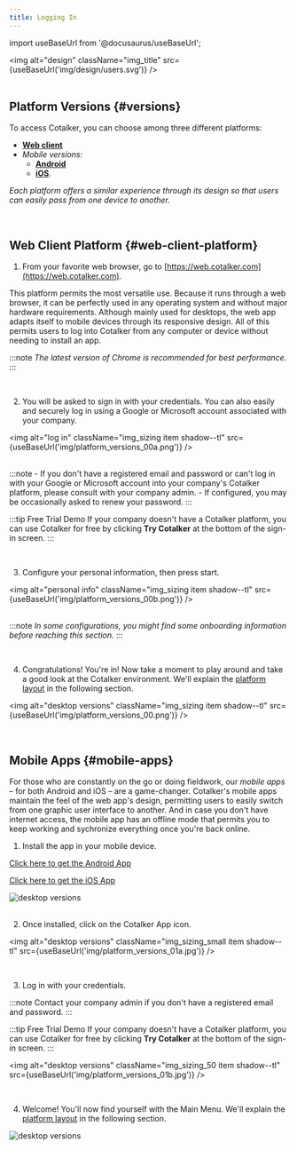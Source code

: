 ```yaml
---
title: Logging In
---
```

import useBaseUrl from '@docusaurus/useBaseUrl'; 

<img alt="design" className="img_title" src={useBaseUrl('img/design/users.svg')} />
<br/>
<br/>

## Platform Versions {#versions}

<div className="alert alert--info">

To access Cotalker, you can choose among three different platforms:

- [**Web client**](#web-client-platform) 
- _Mobile versions:_
  - [**Android**](#mobile-apps)
  - [**iOS**](#cotalker-ios-app). 
  
_Each platform offers a similar experience through its design so that users can easily pass from one device to another._

</div>
<br/>

## Web Client Platform {#web-client-platform}

<div className="alert alert--secondary">

1. From your favorite web browser, go to [https://web.cotalker.com](https://web.cotalker.com).

  This platform permits the most versatile use. Because it runs through a web browser, it can be perfectly used in any operating system and without major hardware requirements. Although mainly used for desktops, the web app adapts itself to mobile devices through its responsive design. All of this permits users to log into Cotalker from any computer or device without needing to install an app.
  
  :::note
  *The latest version of Chrome is recommended for best performance.*
  :::

</div>
<br/>

<div className="alert alert--secondary">

2. You will be asked to sign in with your credentials. You can also easily and securely log in using a Google or Microsoft account associated with your company.

  <img alt="log in" className="img_sizing item shadow--tl" src={useBaseUrl('img/platform_versions_00a.png')} />
  <br/>
  <br/>

  :::note
    - If you don't have a registered email and password or can't log in with your Google or Microsoft account into your company's Cotalker platform, please consult with your company admin.
    - If configured, you may be occasionally asked to renew your password.
  :::

  :::tip Free Trial Demo
  If your company doesn't have a Cotalker platform, you can use Cotalker for free by clicking **Try Cotalker** at the bottom of the sign-in screen.
  :::


</div>
<br/>

<div className="alert alert--secondary">

3. Configure your personal information, then press <span className="badge badge--info">start</span>.

  <img alt="personal info" className="img_sizing item shadow--tl" src={useBaseUrl('img/platform_versions_00b.png')} />
  <br/>
  <br/>

  :::note
  _In some configurations, you might find some onboarding information before reaching this section._
  :::

</div>
<br/>

<div className="alert alert--secondary">

4. Congratulations! You're in! Now take a moment to play around and take a good look at the Cotalker environment. We'll explain the [platform layout](/docs/documentation/client/layout) in the following section.

<img alt="desktop versions" className="img_sizing item shadow--tl" src={useBaseUrl('img/platform_versions_00.png')} />
<br/>

</div>
<br/>

## Mobile Apps {#mobile-apps}

For those who are constantly on the go or doing fieldwork, our _mobile apps_ – for both Android and iOS – are a game-changer. Cotalker's mobile apps maintain the feel of the web app's design, permitting users to easily switch from one graphic user interface to another. And in case you don't have internet access, the mobile app has an offline mode that permits you to keep working and sychronize everything once you're back online.

<div className="alert alert--secondary">

<div className="container">
<div className="row">

<div className="col col--6">

1. Install the app in your mobile device.

  [Click here to get the Android App](https://play.google.com/store/apps/details?id=com.cotalker.universal)
  
  [Click here to get the iOS App](https://apps.apple.com/cl/app/cotalker/id1525633301)

</div>

<div className="col col--6">
  <img alt="desktop versions" className="img_sizing_50 item shadow--tl" src={useBaseUrl('img/platform_versions_01.jpg')} />
  <br/>

</div>

</div>
</div>

</div>
<br/>

<div className="alert alert--secondary">

2. Once installed, click on the Cotalker App icon.

  <img alt="desktop versions" className="img_sizing_small item shadow--tl" src={useBaseUrl('img/platform_versions_01a.jpg')} />
  <br/>

</div>
<br/>

<div className="alert alert--secondary">

<div className="container">
<div className="row">

<div className="col col--6">

3. Log in with your credentials. 

:::note
Contact your company admin if you don't have a registered email and password.
:::

:::tip Free Trial Demo
If your company doesn't have a Cotalker platform, you can use Cotalker for free by clicking **Try Cotalker** at the bottom of the sign-in screen.
:::

</div>

<div className="col col--6">

  <img alt="desktop versions" className="img_sizing_50 item shadow--tl" src={useBaseUrl('img/platform_versions_01b.jpg')} />
<br/>
</div>

</div>
</div>
</div>
<br/>

<div className="alert alert--secondary">
<div className="container">
<div className="row">

<div className="col col--6">

4. Welcome! You'll now find yourself with the Main Menu. We'll explain the [platform layout](/docs/documentation/client/layout) in the following section.

</div>

<div className="col col--6">
  <img alt="desktop versions" className="img_sizing_50 item shadow--tl" src={useBaseUrl('img/platform_versions_02.jpg')} />
  <br/>
</div>

</div>
</div>
</div>
<br/>
